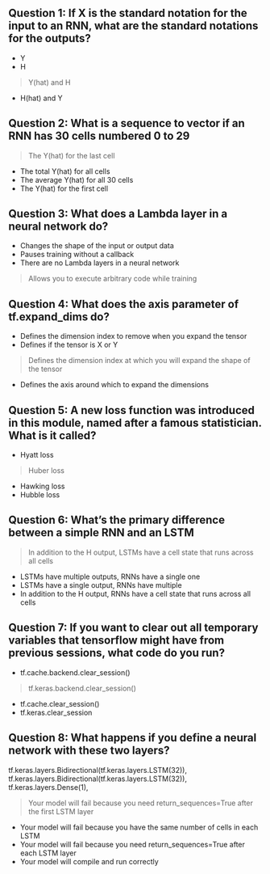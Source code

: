 ## Question 1: If X is the standard notation for the input to an RNN, what are the standard notations for the outputs?

- Y
- H
> Y(hat) and H
- H(hat) and Y

## Question 2: What is a sequence to vector if an RNN has 30 cells numbered 0 to 29

> The Y(hat) for the last cell
- The total Y(hat) for all cells
- The average Y(hat) for all 30 cells
- The Y(hat) for the first cell

## Question 3: What does a Lambda layer in a neural network do?

- Changes the shape of the input or output data
- Pauses training without a callback
- There are no Lambda layers in a neural network
> Allows you to execute arbitrary code while training

## Question 4: What does the axis parameter of tf.expand_dims do?

- Defines the dimension index to remove when you expand the tensor
- Defines if the tensor is X or Y 
> Defines the dimension index at which you will expand the shape of the tensor 
- Defines the axis around which to expand the dimensions

## Question 5: A new loss function was introduced in this module, named after a famous statistician. What is it called?

- Hyatt loss
> Huber loss
- Hawking loss
- Hubble loss

## Question 6: What’s the primary difference between a simple RNN and an LSTM

> In addition to the H output, LSTMs have a cell state that runs across all cells 
- LSTMs have multiple outputs, RNNs have a single one
- LSTMs have a single output, RNNs have multiple
- In addition to the H output, RNNs have a cell state that runs across all cells 

## Question 7: If you want to clear out all temporary variables that tensorflow might have from previous sessions, what code do you run?

- tf.cache.backend.clear_session()
> tf.keras.backend.clear_session()  
- tf.cache.clear_session()
- tf.keras.clear_session

## Question 8: What happens if you define a neural network with these two layers?
tf.keras.layers.Bidirectional(tf.keras.layers.LSTM(32)),
tf.keras.layers.Bidirectional(tf.keras.layers.LSTM(32)),
tf.keras.layers.Dense(1),

> Your model will fail because you need return_sequences=True after the first LSTM layer
- Your model will fail because you have the same number of cells in each LSTM
- Your model will fail because you need return_sequences=True after each LSTM layer
- Your model will compile and run correctly